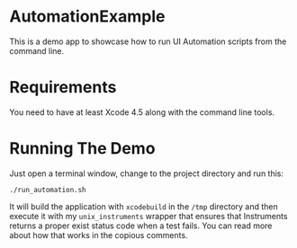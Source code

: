 # AutomationExample

This is a demo app to showcase how to run UI Automation scripts from the
command line.

# Requirements

You need to have at least Xcode 4.5 along with the command line tools.

# Running The Demo

Just open a terminal window, change to the project directory and run this:

    ./run_automation.sh

It will build the application with `xcodebuild` in the `/tmp` directory and
then execute it with my `unix_instruments` wrapper that ensures that
Instruments returns a proper exist status code when a test fails. You can read
more about how that works in the copious comments.

